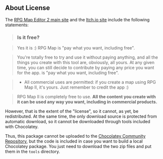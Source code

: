 ﻿## About License

The [RPG Map Editor 2 main site](https://deepnight.net/tools/rpg-map/) and the [Itch.io site](https://deepnight.itch.io/tabletop-rpg-map-editor) include the following statements:

> ### Is it free?

> Yes it is :) RPG Map is "pay what you want, including free".

> You're totally free to try and use it without paying anything, and all the things you create with this tool are, obviously, all yours. At any given time, you can still decide to contribute by paying any price you want for the app.
> is "pay what you want, including free".

> * All commercial uses are permitted: if you create a map using RPG Map II, it's yours. Just remember to credit the app :)

> RPG Map II is completely free to use. **All the content you create with it can be used any way you want, including in commercial products.**

However, that is the extent of the "license", so it cannot, as yet, be redistributed.  At the same time, the only download source is protected from automatic download, so it cannot be downloaded through tools included with Chocolatey.

Thus, this package cannot be uploaded to the [Chocolatey Community Repository](https://community.chocolatey.org), but the code is included in case you want to build a local Chocolatey package.  You just need to download the two zip files and put them in the `tools` directory.  